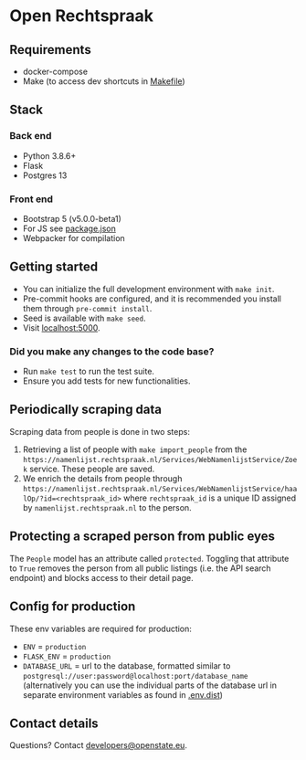 # Open Rechtspraak

## Requirements
- docker-compose
- Make (to access dev shortcuts in [Makefile](/Makefile))

## Stack

### Back end
- Python 3.8.6+
- Flask
- Postgres 13

### Front end
- Bootstrap 5 (v5.0.0-beta1)
- For JS see [package.json](/package.json)
- Webpacker for compilation

## Getting started
- You can initialize the full development environment with `make init`.
- Pre-commit hooks are configured, and it is recommended you install them through `pre-commit install`.
- Seed is available with `make seed`.
- Visit [localhost:5000](localhost:5000).

### Did you make any changes to the code base?
- Run `make test` to run the test suite.
- Ensure you add tests for new functionalities.

## Periodically scraping data
Scraping data from people is done in two steps:
1. Retrieving a list of people with `make import_people` from the `https://namenlijst.rechtspraak.nl/Services/WebNamenlijstService/Zoek` service. These people are saved.
2. We enrich the details from people through `https://namenlijst.rechtspraak.nl/Services/WebNamenlijstService/haalOp/?id=<rechtspraak_id>` where `rechtspraak_id` is a unique ID assigned by `namenlijst.rechtspraak.nl` to the person.

## Protecting a scraped person from public eyes
The `People` model has an attribute called `protected`. Toggling that attribute to `True` removes the person from all public listings (i.e. the API search endpoint) and blocks access to their detail page.

## Config for production
These env variables are required for production:
- `ENV` = `production`
- `FLASK_ENV` = `production`
- `DATABASE_URL` = url to the database, formatted similar to `postgresql://user:password@localhost:port/database_name` (alternatively you can use the individual parts of the database url in separate environment variables as found in [.env.dist](/.env.dist))

## Contact details
Questions? Contact [developers@openstate.eu](mailto:developers@openstate.eu).

